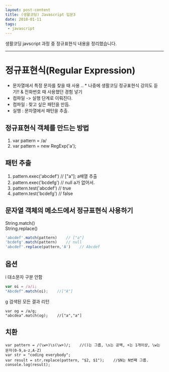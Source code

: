 ```yaml
---
layout: post-content
title: (생활코딩) Javascript 입문3
date: 2018-01-11
tags:
 - javascript
---
```


생활코딩 javscript 과정 중 정규표현식 내용을 정리했습니다.

---


# 정규표현식(Regular Expression)
- 문자열에서 특정 문자를 찾을 때 사용 .. * 나중에 생활코딩 정규표현식 강의도 듣기!! & 전화번호 때 사용했던 경험 넣기
- 컴파일 -> 실행 단계로 이뤄진다.
- 컴파일 : 찾고 싶은 패턴을 만듬.
- 실행 : 문자열에서 패턴을 추출.

## 정규표현식 객체를 만드는 방법
1) var pattern = /a/    
2) var pattern = new RegExp('a');

## 패턴 추출
1) pattern.exec('abcdef')    // ["a"]; a배열 추출    
2) pattern.exec('bcdefg')    // null a가 없어서.    
3) pattern.test('abcdef')     // true    
4) pattern.test('bcdefg')     // false

## 문자열 객체의 메소드에서 정규표현식 사용하기
String.match()    
String.replace()
```javascript
'abcdef'.match(pattern)    // ["a"]
'bcdefg'.match(pattern)    // null
'abcdef'.replace(pattern,'A')    // Abcdef
```

## 옵션
i 대소문자 구분 안함
```javascript
var oi = /a/i;
"Abcdef".match(oi);    //["A"]
```

g 검색된 모든 결과 리턴
```
var og = /a/g;
"abcdea".match(og);    //["a","a"]
```

## 치환
```
var pattern = /(\w+)\s(\w+)/;    //()는 그룹, \s는 공백, +는 1개이상, \w는 문자(0-9,a-z,A-Z)
var str = "coding everybody";
var result = str.replace(pattern, "$2, $1");    //$N는 N번째 그룹.
console.log(result);
```